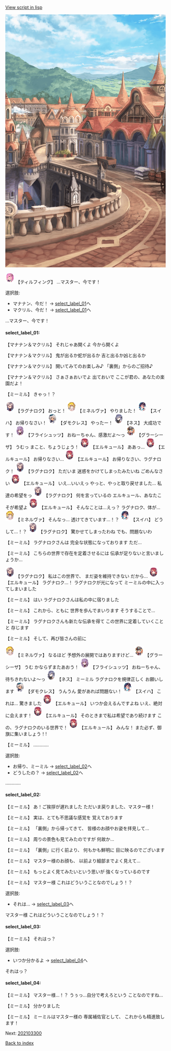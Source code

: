 [View script in lisp](../scripts/202103290.txt)

![town_2.png](../images/backgrounds/town_2.png)

<img src="../images/units/6101431.png" alt="6101431.png" height="34"/>
【ティルフィング】
…マスター、今です！

選択肢:
- マナナン、今だ！ → [select_label_01](#select_label_01)へ
- マクリル、今だ！ → [select_label_01](#select_label_01)へ

…マスター、今です！

#### select_label_01:

【マナナン＆マクリル】
それじゃあ開くよ
今から開くよ

【マナナン＆マクリル】
鬼が出るか蛇が出るか
吉と出るか凶と出るか

【マナナン＆マクリル】
開いてみてのお楽しみ♪
「裏側」からのご招待♪

【マナナン＆マクリル】
さぁさぁおいでよ
出ておいで
ここが君の、あなたの楽園だよ！

【ミーミル】
きゃっ！？

<img src="../images/units/103611.png" alt="103611.png" height="34"/>
【ラグナロク】
おっと！

<img src="../images/units/302511.png" alt="302511.png" height="34"/>
【ミネルヴァ】
やりました！

<img src="../images/units/6401711.png" alt="6401711.png" height="34"/>
【スイハ】
お帰りなさい！

<img src="../images/units/103511.png" alt="103511.png" height="34"/>
【ダモクレス】
やったー！

<img src="../images/units/602011.png" alt="602011.png" height="34"/>
【ネス】
大成功です！

<img src="../images/units/502711.png" alt="502711.png" height="34"/>
【フライシュッツ】
おねーちゃん、感激だよ～っ

<img src="../images/units/302611.png" alt="302611.png" height="34"/>
【グラーシーザ】
うむっ
まこと、ちょうじょう！

<img src="../images/units/202511.png" alt="202511.png" height="34"/>
【エルキュール】
ああっ…

<img src="../images/units/202511.png" alt="202511.png" height="34"/>
【エルキュール】
お帰りなさい…

<img src="../images/units/202511.png" alt="202511.png" height="34"/>
【エルキュール】
お帰りなさい、ラグナロク！

<img src="../images/units/103611.png" alt="103611.png" height="34"/>
【ラグナロク】
ただいま
迷惑をかけてしまったみたいね
ごめんなさい

<img src="../images/units/202511.png" alt="202511.png" height="34"/>
【エルキュール】
いえ…いいえっ
やっと、やっと取り戻せました…
私達の希望をっ

<img src="../images/units/103611.png" alt="103611.png" height="34"/>
【ラグナロク】
何を言っているの
エルキュール、あなたこそが希望よ

<img src="../images/units/202511.png" alt="202511.png" height="34"/>
【エルキュール】
そんなことは…えっ？
ラグナロク、体が…

<img src="../images/units/302511.png" alt="302511.png" height="34"/>
【ミネルヴァ】
そんなっ…
透けてきています…！？

<img src="../images/units/6401711.png" alt="6401711.png" height="34"/>
【スイハ】
どうして…！？

<img src="../images/units/103611.png" alt="103611.png" height="34"/>
【ラグナロク】
驚かせてしまったわね
でも、問題ないわ

【ミーミル】
ラグナロクさんは
完全な状態になっております
ただ…

【ミーミル】
こちらの世界で存在を定着させるには
伝承が足りないと言いましょうか…

<img src="../images/units/103611.png" alt="103611.png" height="34"/>
【ラグナロク】
私はこの世界で、
まだ姿を維持できない
だから…

<img src="../images/units/202511.png" alt="202511.png" height="34"/>
【エルキュール】
ラグナロク…！
ラグナロクが光になって
ミーミルの中に入ってしまいました

【ミーミル】
はい
ラグナロクさんは私の中に宿りました

【ミーミル】
これから、ともに
世界を歩んでまいります
そうすることで…

【ミーミル】
ラグナロクさんも新たな伝承を得て
この世界に定着していくことと
存じます

【ミーミル】
そして、再び皆さんの前に

<img src="../images/units/302511.png" alt="302511.png" height="34"/>
【ミネルヴァ】
なるほど
予想外の展開ではありますけど…

<img src="../images/units/302611.png" alt="302611.png" height="34"/>
【グラーシーザ】
うむ
かならずまたあおう！

<img src="../images/units/502711.png" alt="502711.png" height="34"/>
【フライシュッツ】
おねーちゃん、待ちきれないよ～っ

<img src="../images/units/602011.png" alt="602011.png" height="34"/>
【ネス】
ミーミル
ラグナロクを規律正しく
お願いします

<img src="../images/units/103511.png" alt="103511.png" height="34"/>
【ダモクレス】
うんうん
愛があれば問題ない！

<img src="../images/units/6401711.png" alt="6401711.png" height="34"/>
【スイハ】
これは…
驚きました

<img src="../images/units/202511.png" alt="202511.png" height="34"/>
【エルキュール】
いつか会えるんですよね
いえ、絶対に会えます！

<img src="../images/units/202511.png" alt="202511.png" height="34"/>
【エルキュール】
そのときまで私は希望であり続けます
この、ラグナロクのいる世界で！

<img src="../images/units/202511.png" alt="202511.png" height="34"/>
【エルキュール】
みんな！
また必ず、御旗に集いましょう！!

【ミーミル】
…………

選択肢:
- お帰り、ミーミル → [select_label_02](#select_label_02)へ
- どうしたの？ → [select_label_02](#select_label_02)へ

…………

#### select_label_02:

【ミーミル】
あ！ご挨拶が遅れました
ただいま戻りました、マスター様！

【ミーミル】
実は、とても不思議な感覚を
覚えております

【ミーミル】
「裏側」から帰ってきて、
皆様のお顔やお姿を拝見して…

【ミーミル】
周りの景色も見てみたのですが
何故か…

【ミーミル】
「裏側」に行く前より、
何もかも鮮明に
目に映るのでございます

【ミーミル】
マスター様のお顔も、
以前より細部までよく見えて…

【ミーミル】
もっとよく見てみたいという思いが
強くなっているのです

【ミーミル】
マスター様
これはどういうことなのでしょう！？

選択肢:
- それは… → [select_label_03](#select_label_03)へ

マスター様
これはどういうことなのでしょう！？

#### select_label_03:

【ミーミル】
それはっ？

選択肢:
- いつか分かるよ → [select_label_04](#select_label_04)へ

それはっ？

#### select_label_04:

【ミーミル】
マスター様…！？
うぅっ…自分で考えろという
ことなのですね…

【ミーミル】
分かりました

【ミーミル】
ミーミルはマスター様の
専属補佐官として、
これからも精進致します！


Next: [202103300](202103300.md)

[Back to index](index.md)
